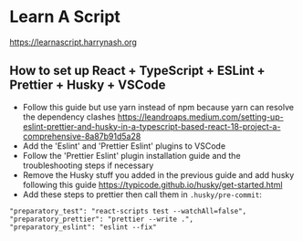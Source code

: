 # Learn A Script

https://learnascript.harrynash.org

## How to set up React + TypeScript + ESLint + Prettier + Husky + VSCode

- Follow this guide but use yarn instead of npm because yarn can resolve the dependency clashes https://leandroaps.medium.com/setting-up-eslint-prettier-and-husky-in-a-typescript-based-react-18-project-a-comprehensive-8a87b91d5a28
- Add the 'Eslint' and 'Prettier Eslint' plugins to VSCode
- Follow the 'Prettier Eslint' plugin installation guide and the troubleshooting steps if necessary
- Remove the Husky stuff you added in the previous guide and add husky following this guide https://typicode.github.io/husky/get-started.html
- Add these steps to prettier then call them in `.husky/pre-commit`:

```
"preparatory_test": "react-scripts test --watchAll=false",
"preparatory_prettier": "prettier --write .",
"preparatory_eslint": "eslint --fix"
```
